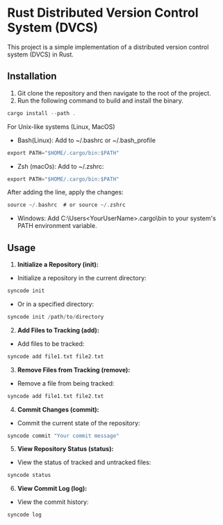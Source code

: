 # Rust Distributed Version Control System (DVCS)

This project is a simple implementation of a distributed version control system (DVCS) in Rust. 

## Installation
1. Git clone the repository and then navigate to the root of the project.
2. Run the following command to build and install the binary.
```rust
cargo install --path .
```
For Unix-like systems (Linux, MacOS)

- Bash(Linux): Add to ~/.bashrc or ~/.bash_profile

```rust
export PATH="$HOME/.cargo/bin:$PATH"
```

- Zsh (macOs): Add to ~/.zshrc:

```rust
export PATH="$HOME/.cargo/bin:$PATH"
```

After adding the line, apply the changes:

```rust
source ~/.bashrc  # or source ~/.zshrc
```

- Windows: Add C:\Users\<YourUserName>\.cargo\bin to your system's PATH environment variable.

## Usage

1. **Initialize a Repository (init):**
- Initialize a repository in the current directory:
```rust
syncode init
```
- Or in a specified directory:
```rust
syncode init /path/to/directory
```
2. **Add Files to Tracking (add):**
- Add files to be tracked:
```rust
syncode add file1.txt file2.txt
```
3. **Remove Files from Tracking (remove):**
- Remove a file from being tracked:
```rust
syncode add file1.txt file2.txt
```
4. **Commit Changes (commit):**
- Commit the current state of the repository:
```rust
syncode commit "Your commit message"
```
5. **View Repository Status (status):**
- View the status of tracked and untracked files:
```rust
syncode status
```
6. **View Commit Log (log):**
- View the commit history:
```rust
syncode log
```